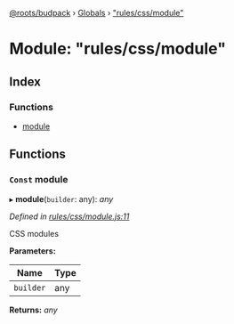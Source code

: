 [@roots/budpack](../README.md) › [Globals](../globals.md) › ["rules/css/module"](_rules_css_module_.md)

# Module: "rules/css/module"

## Index

### Functions

* [module](_rules_css_module_.md#const-module)

## Functions

### `Const` module

▸ **module**(`builder`: any): *any*

*Defined in [rules/css/module.js:11](https://github.com/roots/bud-support/blob/bc9161d/src/budpack/builder/webpack/rules/css/module.js#L11)*

CSS modules

**Parameters:**

Name | Type |
------ | ------ |
`builder` | any |

**Returns:** *any*
